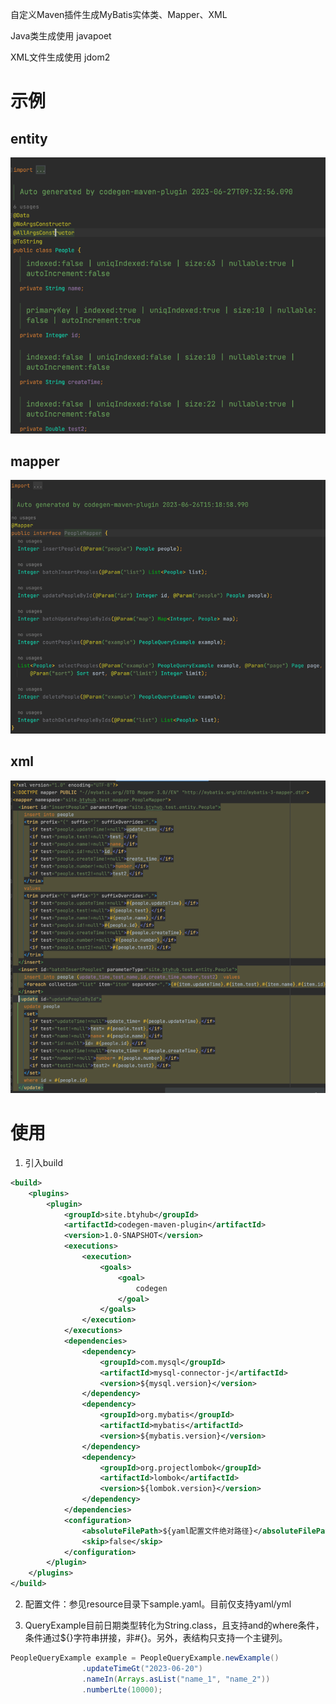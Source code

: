 自定义Maven插件生成MyBatis实体类、Mapper、XML

Java类生成使用 javapoet

XML文件生成使用 jdom2

# 示例
## entity
![](doc/image/entity.png)
## mapper
![](doc/image/mapper.png)
## xml
![](doc/image/xml.png)


# 使用
1. 引入build
```xml
<build>
    <plugins>
        <plugin>
            <groupId>site.btyhub</groupId>
            <artifactId>codegen-maven-plugin</artifactId>
            <version>1.0-SNAPSHOT</version>
            <executions>
                <execution>
                    <goals>
                        <goal>
                            codegen
                        </goal>
                    </goals>
                </execution>
            </executions>
            <dependencies>
                <dependency>
                    <groupId>com.mysql</groupId>
                    <artifactId>mysql-connector-j</artifactId>
                    <version>${mysql.version}</version>
                </dependency>
                <dependency>
                    <groupId>org.mybatis</groupId>
                    <artifactId>mybatis</artifactId>
                    <version>${mybatis.version}</version>
                </dependency>
                <dependency>
                    <groupId>org.projectlombok</groupId>
                    <artifactId>lombok</artifactId>
                    <version>${lombok.version}</version>
                </dependency>
            </dependencies>
            <configuration>
                <absoluteFilePath>${yaml配置文件绝对路径}</absoluteFilePath>
                <skip>false</skip>
            </configuration>
        </plugin>
    </plugins>
</build>
```

2. 配置文件：参见resource目录下sample.yaml。目前仅支持yaml/yml

3. QueryExample目前日期类型转化为String.class，且支持and的where条件，条件通过${}字符串拼接，非#{}。另外，表结构只支持一个主键列。
```java
PeopleQueryExample example = PeopleQueryExample.newExample()
                .updateTimeGt("2023-06-20")
                .nameIn(Arrays.asList("name_1", "name_2"))
                .numberLte(10000);
```
